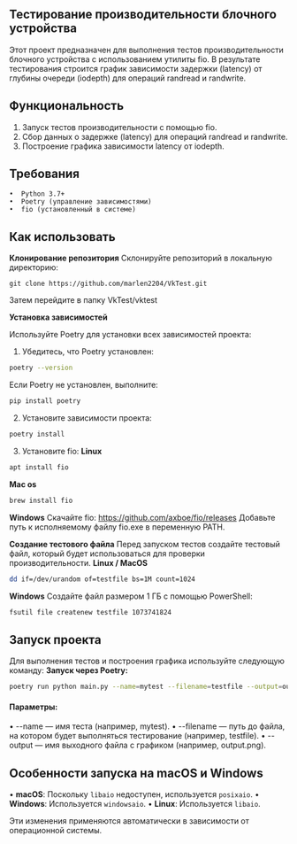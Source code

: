 
## Тестирование производительности блочного устройства


Этот проект предназначен для выполнения тестов производительности блочного устройства с использованием утилиты fio. В результате тестирования строится график зависимости задержки (latency) от глубины очереди (iodepth) для операций randread и randwrite.
## Функциональность
1.  Запуск тестов производительности с помощью fio.
2.  Сбор данных о задержке (latency) для операций randread и randwrite.
3.  Построение графика зависимости latency от iodepth.

## Требования
	•  Python 3.7+
	•  Poetry (управление зависимостями)
	•  fio (установленный в системе)

## Как использовать
**Клонирование репозитория**
Склонируйте репозиторий в локальную директорию:
``` 
git clone https://github.com/marlen2204/VkTest.git
```
Затем перейдите в папку VkTest/vktest

**Установка зависимостей**

Используйте Poetry для установки всех зависимостей проекта:

1.  Убедитесь, что Poetry установлен:
```bash 
poetry --version
```
Если Poetry не установлен, выполните:
```bash 
pip install poetry
```
2.  Установите зависимости проекта:
```bash 
poetry install
```
3. Установите fio:
**Linux**
```bash
apt install fio
```
**Mac os**
```bash
brew install fio
```
**Windows**
Скачайте fio: https://github.com/axboe/fio/releases
Добавьте путь к исполняемому файлу fio.exe в переменную PATH.

**Создание тестового файла**
Перед запуском тестов создайте тестовый файл, который будет использоваться для проверки производительности.
**Linux / MacOS**
```bash
dd if=/dev/urandom of=testfile bs=1M count=1024
```
**Windows**
Создайте файл размером 1 ГБ с помощью PowerShell:
```bash
fsutil file createnew testfile 1073741824
```
## Запуск проекта
Для выполнения тестов и построения графика используйте следующую команду:
**Запуск через Poetry:**
```bash
poetry run python main.py --name=mytest --filename=testfile --output=output.png
```
####  Параметры:
•  --name — имя теста (например, mytest).
•  --filename — путь до файла, на котором будет выполняться тестирование (например, testfile).
•  --output — имя выходного файла с графиком (например, output.png).

## Особенности запуска на macOS и Windows
• **macOS**: Поскольку `libaio` недоступен, используется `posixaio`.
• **Windows**: Используется `windowsaio`.
• **Linux**: Используется `libaio`.

Эти изменения применяются автоматически в зависимости от операционной системы.
